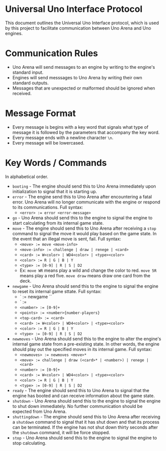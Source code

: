 # Universal Uno Interface Protocol
This document outlines the Universal Uno Interface protocol, which is used by this project to facilitate communication between Uno Arena and Uno engines.

# Communication Rules
- Uno Arena will send messages to an engine by writing to the engine's standard input.
- Engines will send messsages to Uno Arena by writing their own standard outputs.
- Messages that are unexpected or malformed should be ignored when received.

# Message Format
- Every message is begins with a key word that signals what type of message it is followed by the parameters that accompany the key word.
- Every message ends with a newline character `\n`.
- Every message will be lowercased.

# Key Words / Commands
In alphabetical order.
- `booting` - The engine should send this to Uno Arena immediately upon initialization to signal that it is starting up.
- `error` -  The engine send this to Uno Arena after encountering a fatal error. Uno Arena will no longer communicate with the engine or respond to its communications.  Full syntax:
  - `<error> := error <error-message>`
- `go` - Uno Arena should send this to the engine to signal the engine to start calculating from its internal game state.
- `move` - The engine should send this to Uno Arena after receiving a `stop` command to signal the move it would play based on the game state.  In the event that an illegal move is sent, fail. Full syntax:
  - `<move> := move <move-info>`
  - `<move-info> := challenge | draw | renege | <card>`
  - `<card> := W<color> | WD4<color> | <type><color>`
  - `<color> := R | G | B | Y`
  - `<type> := [0-9] | R | S | D2`
  - Ex: `move WR` means play a wild and change the color to red.  `move 5R` means play a red five.  `move draw` means draw one card from the deck.
- `newgame` - Uno Arena should send this to the engine to signal the engine to reset its internal game sttate.  Full syntax:
  - `<newgame> := newgame <number-players> <points> <top-card> ``
  - `<number-players> := <number>
  - `<number> := [0-9]+`
  - `<points> := <number>{number-players}`
  - `<top-card> := <card>`
  - `<card> := W<color> | WD4<color> | <type><color>`
  - `<color> := R | G | B | Y`
  - `<type> := [0-9] | R | S | D2`
- `newmoves` - Uno Arena should send this to the engine to alter the engine's internal game state from a pre-existing state.  In other words, the engine should play out the specified moves in its internal game.  Full syntax:
  - `<newmoves> := newmoves <move>*`
  - `<move> := challenge | draw (<card>* | <number>) | renege | <card>`
  - `<number> := [0-9]+`
  - `<card> := W<color> | WD4<color> | <type><color>`
  - `<color> := R | G | B | Y`
  - `<type> := [0-9] | R | S | D2`
- `ready` - The engine should send this to Uno Arena to signal that the engine has booted and can receive information about the game state.
- `shutdown` - Uno Arena should send this to the engine to signal the engine to shut down immediately.  No further communication should be expected from Uno Arena.
- `shuttingdown` - The engine should send this to Uno Arena after receiving a `shutdown` command to signal that it has shut down and that its process can be terminated.  If the engine has not shut down thirty seconds after the `shutdown` command, it will be force stopped.
- `stop` - Uno Arena should send this to the engine to signal the engine to stop calculating.
